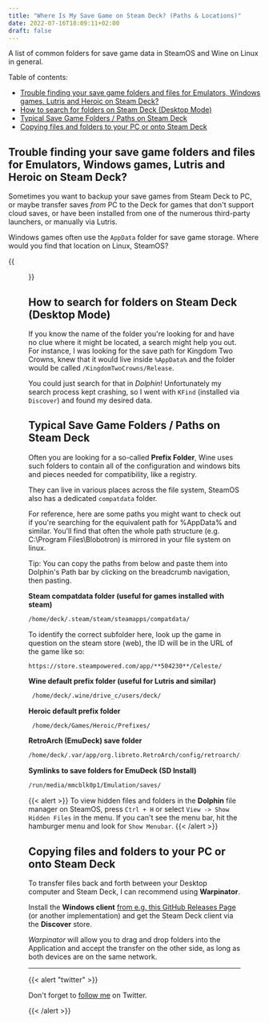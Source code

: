 ```yaml
---
title: "Where Is My Save Game on Steam Deck? (Paths & Locations)"
date: 2022-07-16T18:09:11+02:00
draft: false
---
```

A list of common folders for save game data in SteamOS and Wine on Linux in general.

Table of contents:
- [Trouble finding your save game folders and files for Emulators, Windows games, Lutris and Heroic on Steam Deck?](#trouble-finding-your-save-game-folders-and-files-for-emulators-windows-games-lutris-and-heroic-on-steam-deck)
- [How to search for folders on Steam Deck (Desktop Mode)](#how-to-search-for-folders-on-steam-deck-desktop-mode)
- [Typical Save Game Folders / Paths on Steam Deck](#typical-save-game-folders--paths-on-steam-deck)
- [Copying files and folders to your PC or onto Steam Deck](#copying-files-and-folders-to-your-pc-or-onto-steam-deck)

## Trouble finding your save game folders and files for Emulators, Windows games, Lutris and Heroic on Steam Deck?

Sometimes you want to backup your save games from Steam Deck to PC, or maybe transfer saves *from* PC to the Deck for games that don't support cloud saves, or have been installed from one of the numerous third-party launchers, or manually via Lutris.

Windows games often use the `AppData` folder for save game storage. Where would you find that location on Linux, SteamOS?

{{<figure
    src="save_games_on_steam_deck.jpg"
    alt="using KFind on SteamOS"
    href="save_games_on_steam_deck.jpg"
    >}}

## How to search for folders on Steam Deck (Desktop Mode)

If you know the name of the folder you're looking for and have no clue where it might be located, a search might help you out. For instance, I was looking for the save path for Kingdom Two Crowns, knew that it would live inside `%AppData%` and the folder would be called `/KingdomTwoCrowns/Release`.

You could just search for that in *Dolphin*! Unfortunately my search process kept crashing, so I went with `KFind` (installed via `Discover`) and found my desired data.

## Typical Save Game Folders / Paths on Steam Deck

Often you are looking for a so-called **Prefix Folder**, Wine uses such folders to contain all of the configuration and windows bits and pieces needed for compatibility, like a registry.

They can live in various places across the file system, SteamOS also has a dedicated `compatdata` folder.

For reference, here are some paths you might want to check out if you're searching for the equivalent path for %AppData% and similar. You'll find that often the whole path structure (e.g. C:\Program Files\Blobotron) is mirrored in your file system on linux.

Tip: You can copy the paths from below and paste them into Dolphin's Path bar by clicking on the breadcrumb navigation, then pasting.

**Steam compatdata folder (useful for games installed with steam)**

```bash
/home/deck/.steam/steam/steamapps/compatdata/
```

To identify the correct subfolder here, look up the game in question on the steam store (web), the ID will be in the URL of the game like so:

`https://store.steampowered.com/app/**504230**/Celeste/`

**Wine default prefix folder (useful for Lutris and similar)**
```bash
 /home/deck/.wine/drive_c/users/deck/
```

**Heroic default prefix folder**
```bash
 /home/deck/Games/Heroic/Prefixes/
```

**RetroArch (EmuDeck) save folder**
```bash
/home/deck/.var/app/org.libreto.RetroArch/config/retroarch/saves/
```

**Symlinks to save folders for EmuDeck (SD Install)**
```bash
/run/media/mmcblk0p1/Emulation/saves/
```

{{< alert >}}
To view hidden files and folders in the **Dolphin** file manager on SteamOS, press `Ctrl + H` or select `View -> Show Hidden Files` in the menu. If you can't see the menu bar, hit the hamburger menu and look for `Show Menubar`.
{{< /alert >}}

## Copying files and folders to your PC or onto Steam Deck

To transfer files back and forth between your Desktop computer and Steam Deck, I can recommend using **Warpinator**.

Install the **Windows client** [from e.g. this GitHub Releases Page](https://github.com/slowscript/warpinator-windows/releases) (or another implementation) and get the Steam Deck client via the **Discover** store.

*Warpinator* will allow you to drag and drop folders into the Application and accept the transfer on the other side, as long as both devices are on the same network.

---

{{< alert "twitter" >}}

Don't forget to [follow me](https://twitter.com/handheldquest) on Twitter.

{{< /alert >}}
